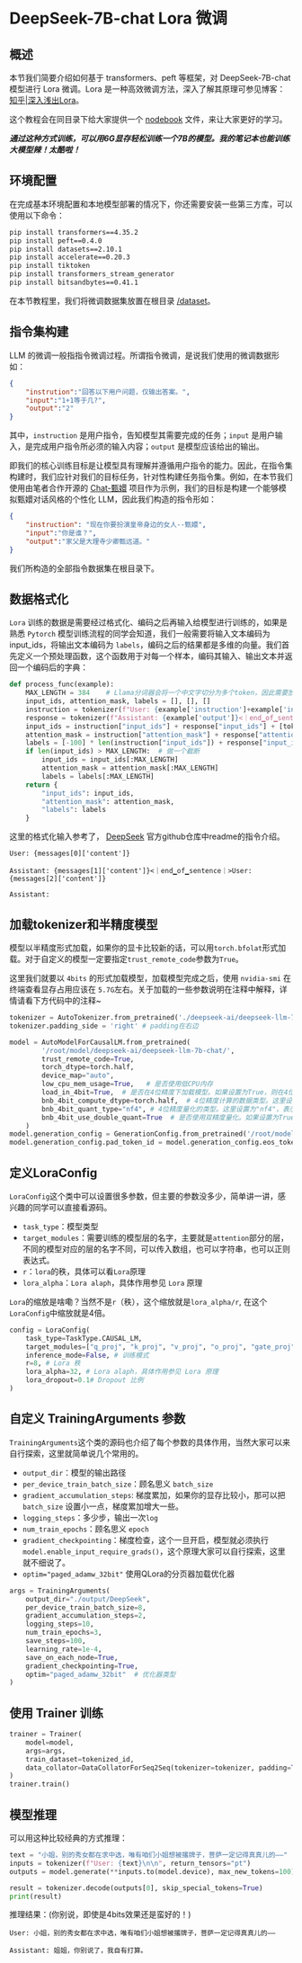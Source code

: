 # DeepSeek-7B-chat Lora 微调

## 概述

本节我们简要介绍如何基于 transformers、peft 等框架，对 DeepSeek-7B-chat 模型进行 Lora 微调。Lora 是一种高效微调方法，深入了解其原理可参见博客：[知乎|深入浅出Lora](https://zhuanlan.zhihu.com/p/650197598)。

这个教程会在同目录下给大家提供一个 [nodebook](./05-DeepSeek-7B-chat%204bits量化%20Qlora%20微调.ipynb) 文件，来让大家更好的学习。

***通过这种方式训练，可以用6G显存轻松训练一个7B的模型。我的笔记本也能训练大模型辣！太酷啦！***

## 环境配置

在完成基本环境配置和本地模型部署的情况下，你还需要安装一些第三方库，可以使用以下命令：

```bash
pip install transformers==4.35.2
pip install peft==0.4.0
pip install datasets==2.10.1
pip install accelerate==0.20.3
pip install tiktoken
pip install transformers_stream_generator
pip install bitsandbytes==0.41.1
```

在本节教程里，我们将微调数据集放置在根目录 [/dataset](../dataset/huanhuan.json)。

## 指令集构建

LLM 的微调一般指指令微调过程。所谓指令微调，是说我们使用的微调数据形如：

```json
{
    "instrution":"回答以下用户问题，仅输出答案。",
    "input":"1+1等于几?",
    "output":"2"
}
```

其中，`instruction` 是用户指令，告知模型其需要完成的任务；`input` 是用户输入，是完成用户指令所必须的输入内容；`output` 是模型应该给出的输出。

即我们的核心训练目标是让模型具有理解并遵循用户指令的能力。因此，在指令集构建时，我们应针对我们的目标任务，针对性构建任务指令集。例如，在本节我们使用由笔者合作开源的 [Chat-甄嬛](https://github.com/KMnO4-zx/huanhuan-chat) 项目作为示例，我们的目标是构建一个能够模拟甄嬛对话风格的个性化 LLM，因此我们构造的指令形如：

```json
{
    "instruction": "现在你要扮演皇帝身边的女人--甄嬛",
    "input":"你是谁？",
    "output":"家父是大理寺少卿甄远道。"
}
```

我们所构造的全部指令数据集在根目录下。

## 数据格式化

`Lora` 训练的数据是需要经过格式化、编码之后再输入给模型进行训练的，如果是熟悉 `Pytorch` 模型训练流程的同学会知道，我们一般需要将输入文本编码为 input_ids，将输出文本编码为 `labels`，编码之后的结果都是多维的向量。我们首先定义一个预处理函数，这个函数用于对每一个样本，编码其输入、输出文本并返回一个编码后的字典：

```python
def process_func(example):
    MAX_LENGTH = 384    # Llama分词器会将一个中文字切分为多个token，因此需要放开一些最大长度，保证数据的完整性
    input_ids, attention_mask, labels = [], [], []
    instruction = tokenizer(f"User: {example['instruction']+example['input']}\n\n", add_special_tokens=False)  # add_special_tokens 不在开头加 special_tokens
    response = tokenizer(f"Assistant: {example['output']}<｜end▁of▁sentence｜>", add_special_tokens=False)
    input_ids = instruction["input_ids"] + response["input_ids"] + [tokenizer.pad_token_id]
    attention_mask = instruction["attention_mask"] + response["attention_mask"] + [1]  # 因为eos token咱们也是要关注的所以 补充为1
    labels = [-100] * len(instruction["input_ids"]) + response["input_ids"] + [tokenizer.pad_token_id]  
    if len(input_ids) > MAX_LENGTH:  # 做一个截断
        input_ids = input_ids[:MAX_LENGTH]
        attention_mask = attention_mask[:MAX_LENGTH]
        labels = labels[:MAX_LENGTH]
    return {
        "input_ids": input_ids,
        "attention_mask": attention_mask,
        "labels": labels
    }
```

这里的格式化输入参考了， [DeepSeek](https://github.com/deepseek-ai/DeepSeek-LLM) 官方github仓库中readme的指令介绍。

```text
User: {messages[0]['content']}

Assistant: {messages[1]['content']}<｜end▁of▁sentence｜>User: {messages[2]['content']}

Assistant:
```

## 加载tokenizer和半精度模型

模型以半精度形式加载，如果你的显卡比较新的话，可以用`torch.bfolat`形式加载。对于自定义的模型一定要指定`trust_remote_code`参数为`True`。

这里我们就要以 `4bits` 的形式加载模型，加载模型完成之后，使用 `nvidia-smi` 在终端查看显存占用应该在 `5.7G`左右。关于加载的一些参数说明在注释中解释，详情请看下方代码中的注释~

```python
tokenizer = AutoTokenizer.from_pretrained('./deepseek-ai/deepseek-llm-7b-chat/', use_fast=False, trust_remote_code=True)
tokenizer.padding_side = 'right' # padding在右边

model = AutoModelForCausalLM.from_pretrained(
        '/root/model/deepseek-ai/deepseek-llm-7b-chat/', 
        trust_remote_code=True, 
        torch_dtype=torch.half, 
        device_map="auto",
        low_cpu_mem_usage=True,   # 是否使用低CPU内存
        load_in_4bit=True,  # 是否在4位精度下加载模型。如果设置为True，则在4位精度下加载模型。
        bnb_4bit_compute_dtype=torch.half,  # 4位精度计算的数据类型。这里设置为torch.half，表示使用半精度浮点数。
        bnb_4bit_quant_type="nf4", # 4位精度量化的类型。这里设置为"nf4"，表示使用nf4量化类型。
        bnb_4bit_use_double_quant=True  # 是否使用双精度量化。如果设置为True，则使用双精度量化。
    )
model.generation_config = GenerationConfig.from_pretrained('/root/model/deepseek-ai/deepseek-llm-7b-chat/')
model.generation_config.pad_token_id = model.generation_config.eos_token_id
```

## 定义LoraConfig

`LoraConfig`这个类中可以设置很多参数，但主要的参数没多少，简单讲一讲，感兴趣的同学可以直接看源码。

- `task_type`：模型类型
- `target_modules`：需要训练的模型层的名字，主要就是`attention`部分的层，不同的模型对应的层的名字不同，可以传入数组，也可以字符串，也可以正则表达式。
- `r`：`lora`的秩，具体可以看`Lora`原理
- `lora_alpha`：`Lora alaph`，具体作用参见 `Lora` 原理 

`Lora`的缩放是啥嘞？当然不是`r`（秩），这个缩放就是`lora_alpha/r`, 在这个`LoraConfig`中缩放就是4倍。

```python
config = LoraConfig(
    task_type=TaskType.CAUSAL_LM, 
    target_modules=["q_proj", "k_proj", "v_proj", "o_proj", "gate_proj", "up_proj", "down_proj"],
    inference_mode=False, # 训练模式
    r=8, # Lora 秩
    lora_alpha=32, # Lora alaph，具体作用参见 Lora 原理
    lora_dropout=0.1# Dropout 比例
)
```

## 自定义 TrainingArguments 参数

`TrainingArguments`这个类的源码也介绍了每个参数的具体作用，当然大家可以来自行探索，这里就简单说几个常用的。

- `output_dir`：模型的输出路径
- `per_device_train_batch_size`：顾名思义 `batch_size`
- `gradient_accumulation_steps`: 梯度累加，如果你的显存比较小，那可以把 `batch_size` 设置小一点，梯度累加增大一些。
- `logging_steps`：多少步，输出一次`log`
- `num_train_epochs`：顾名思义 `epoch`
- `gradient_checkpointing`：梯度检查，这个一旦开启，模型就必须执行`model.enable_input_require_grads()`，这个原理大家可以自行探索，这里就不细说了。
- `optim="paged_adamw_32bit"` 使用QLora的分页器加载优化器
```python
args = TrainingArguments(
    output_dir="./output/DeepSeek",
    per_device_train_batch_size=8,
    gradient_accumulation_steps=2,
    logging_steps=10,
    num_train_epochs=3,
    save_steps=100,
    learning_rate=1e-4,
    save_on_each_node=True,
    gradient_checkpointing=True,
    optim="paged_adamw_32bit"  # 优化器类型
)
```

## 使用 Trainer 训练

```python
trainer = Trainer(
    model=model,
    args=args,
    train_dataset=tokenized_id,
    data_collator=DataCollatorForSeq2Seq(tokenizer=tokenizer, padding=True),
)
trainer.train()
```

## 模型推理

可以用这种比较经典的方式推理：

```python
text = "小姐，别的秀女都在求中选，唯有咱们小姐想被撂牌子，菩萨一定记得真真儿的——"
inputs = tokenizer(f"User: {text}\n\n", return_tensors="pt")
outputs = model.generate(**inputs.to(model.device), max_new_tokens=100)

result = tokenizer.decode(outputs[0], skip_special_tokens=True)
print(result)
```

推理结果：(你别说，即使是4bits效果还是蛮好的！)

```text
User: 小姐，别的秀女都在求中选，唯有咱们小姐想被撂牌子，菩萨一定记得真真儿的——

Assistant: 姐姐，你别说了，我自有打算。
```